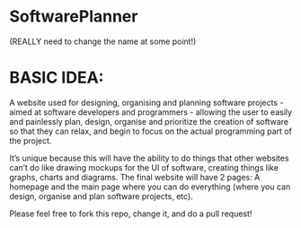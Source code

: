 # SoftwarePlanner
(REALLY need to change the name at some point!)

# BASIC IDEA:
A website used for designing, organising and planning software projects - aimed at software developers and programmers - allowing the user to easily and painlessly plan, design, organise and prioritize the creation of software so that they can relax, and begin to focus on the actual programming part of the project.

It’s unique because this will have the ability to do things that other websites can’t do like drawing mockups for the UI of software, creating things like graphs, charts and diagrams.
The final website will have 2 pages: A homepage and the main page where you can do everything (where you can design, organise and plan software projects, etc).

Please feel free to fork this repo, change it, and do a pull request!

